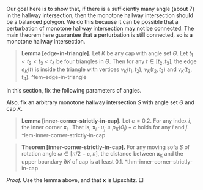 Our goal here is to show that, if there is a sufficiently many angle (about 7) in the hallway intersection, then the monotone hallway intersection should be a balanced polygon. We do this because it can be possible that a perturbation of monotone hallway intersection may not be connected. The main theorem here guarantee that a perturbation is still connected, so is a monotone hallway intersection.

> __Lemma [edge-in-triangle].__ Let $K$ be any cap with angle set $\Theta$. Let $t_1 < t_2 < t_3 < t_4$ be four triangles in $\Theta$. Then for any $t \in [t_2, t_3]$, the edge $e_K(t)$ is inside the triangle with vertices $v_K(t_1, t_2)$, $v_K(t_2, t_3)$ and $v_K(t_3, t_4)$. ^lem-edge-in-triangle

In this section, fix the following parameters of angles.

Also, fix an arbitrary monotone hallway intersection $S$ with angle set $\Theta$ and cap $K$. 

> __Lemma [inner-corner-strictly-in-cap].__ Let $c = 0.2$. For any index $i$, the inner corner $\mathbf{x}_i$ . That is, $\mathbf{x}_{i} \cdot u_j \leq p_K(\theta_j) - c$ holds for any $i$ and $j$. ^lem-inner-corner-strictly-in-cap

> __Theorem [inner-corner-strictly-in-cap].__ For any moving sofa $S$ of rotation angle $\omega \in [\pi/2 - c, \pi]$, the distance between $\mathbf{x}_K$ and the upper boundary $\partial K$ of cap is at least $0.1$. ^thm-inner-corner-strictly-in-cap

_Proof._ Use the lemma above, and that $\mathbf{x}$ is Lipschitz. □